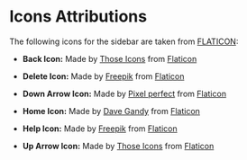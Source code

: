 # Icons Attributions

The following icons for the sidebar are taken from [FLATICON](https://www.flaticon.com/):

- **Back Icon:**
Made by [Those Icons](https://www.flaticon.com/authors/those-icons) from [Flaticon](https://www.flaticon.com/)

- **Delete Icon:**
Made by [Freepik](https://www.flaticon.com/authors/freepik) from [Flaticon](https://www.flaticon.com/)

- **Down Arrow Icon:**
Made by [Pixel perfect](https://www.flaticon.com/authors/pixel-perfect) from [Flaticon](https://www.flaticon.com/)

- **Home Icon:**
Made by [Dave Gandy](https://www.flaticon.com/authors/dave-gandy) from [Flaticon](https://www.flaticon.com/)

- **Help Icon:**
Made by [Freepik](https://www.flaticon.com/authors/freepik) from [Flaticon](https://www.flaticon.com/)

- **Up Arrow Icon:**
Made by [Those Icons](https://www.flaticon.com/authors/those-icons) from [Flaticon](https://www.flaticon.com/)
